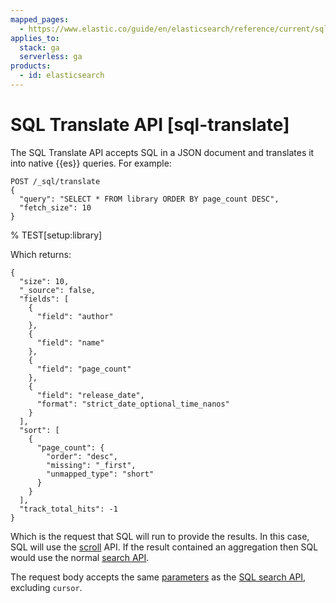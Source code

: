 ```yaml
---
mapped_pages:
  - https://www.elastic.co/guide/en/elasticsearch/reference/current/sql-translate.html
applies_to:
  stack: ga
  serverless: ga
products:
  - id: elasticsearch
---
```


# SQL Translate API [sql-translate]

The SQL Translate API accepts SQL in a JSON document and translates it into native {{es}} queries. For example:

```console
POST /_sql/translate
{
  "query": "SELECT * FROM library ORDER BY page_count DESC",
  "fetch_size": 10
}
```
% TEST[setup:library]

Which returns:

```console-result
{
  "size": 10,
  "_source": false,
  "fields": [
    {
      "field": "author"
    },
    {
      "field": "name"
    },
    {
      "field": "page_count"
    },
    {
      "field": "release_date",
      "format": "strict_date_optional_time_nanos"
    }
  ],
  "sort": [
    {
      "page_count": {
        "order": "desc",
        "missing": "_first",
        "unmapped_type": "short"
      }
    }
  ],
  "track_total_hits": -1
}
```

Which is the request that SQL will run to provide the results. In this case, SQL will use the [scroll](/reference/elasticsearch/rest-apis/paginate-search-results.md#scroll-search-results) API. If the result contained an aggregation then SQL would use the normal [search API](https://www.elastic.co/docs/api/doc/elasticsearch/operation/operation-search).

The request body accepts the same [parameters](https://www.elastic.co/docs/api/doc/elasticsearch/operation/operation-sql-query) as the [SQL search API](https://www.elastic.co/docs/api/doc/elasticsearch/operation/operation-sql-query), excluding `cursor`.


